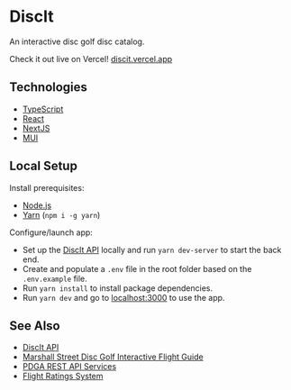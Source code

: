 # DiscIt

An interactive disc golf disc catalog.

Check it out live on Vercel! [discit.vercel.app](https://discit.vercel.app/)

## Technologies

- [TypeScript](https://www.typescriptlang.org/)
- [React](https://reactjs.org/)
- [NextJS](https://nextjs.org/)
- [MUI](https://mui.com/)

## Local Setup

Install prerequisites:

- [Node.js](https://nodejs.org/en/download/)
- [Yarn](https://classic.yarnpkg.com/en/) (`npm i -g yarn`)

Configure/launch app:

- Set up the [DiscIt API](https://github.com/cdleveille/discit-api) locally and run `yarn dev-server` to start the back end.
- Create and populate a `.env` file in the root folder based on the `.env.example` file.
- Run `yarn install` to install package dependencies.
- Run `yarn dev` and go to [localhost:3000](http://localhost:3000/) to use the app.

## See Also

- [DiscIt API](https://github.com/cdleveille/discit-api)
- [Marshall Street Disc Golf Interactive Flight Guide](https://www.marshallstreetdiscgolf.com/flightguide)
- [PDGA REST API Services](https://www.pdga.com/dev/api/rest/v1/services)
- [Flight Ratings System](https://www.innovadiscs.com/home/disc-golf-faq/flight-ratings-system/)
